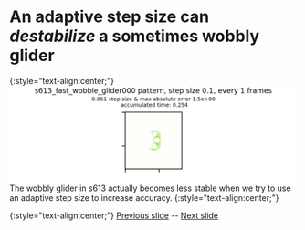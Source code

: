 # An adaptive step size can _destabilize_ a sometimes wobbly glider 


{:style="text-align:center;"}
![lenia title](https://raw.githubusercontent.com/riveSunder/yuca/master/assets/consequential_step_size/adaptive_ss_fail.gif)
The wobbly glider in s613 actually becomes less stable when we try to use an adaptive step size to increase accuracy.
{:style="text-align:center;"}


{:style="text-align:center;"}
[Previous slide](https://rivesunder.github.io/yuca/ss_slide_004.md) -- [Next slide](https://rivesunder.github.io/yuca/ss_slide_004b)
